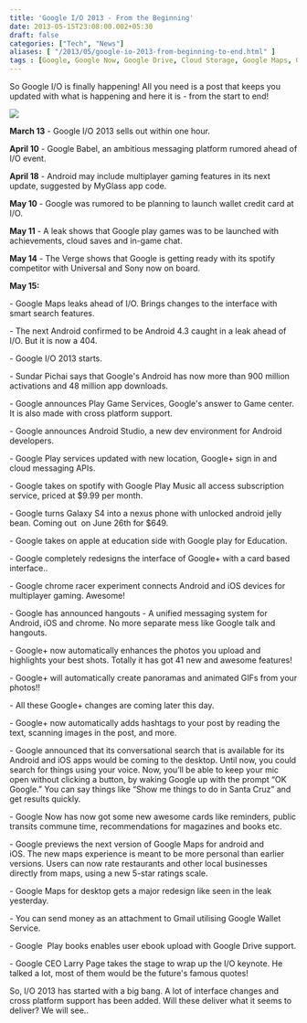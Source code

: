 ```yaml
---
title: 'Google I/O 2013 - From the Beginning'
date: 2013-05-15T23:08:00.002+05:30
draft: false
categories: ["Tech", "News"]
aliases: [ "/2013/05/google-io-2013-from-beginning-to-end.html" ]
tags : [Google, Google Now, Google Drive, Cloud Storage, Google Maps, Google earth, IO 2013, Google glass, News]
---
```


So Google I/O is finally happening! All you need is a post that keeps you updated with what is happening and here it is - from the start to end!  
  

[![](https://4.bp.blogspot.com/-fS7XthLPPtc/UZPKVzkjH8I/AAAAAAAABcs/T0rUnZYpRpQ/s1600/Google-I-O-13.jpg)](https://4.bp.blogspot.com/-fS7XthLPPtc/UZPKVzkjH8I/AAAAAAAABcs/T0rUnZYpRpQ/s1600/Google-I-O-13.jpg)

  
  
**March 13** - Google I/O 2013 sells out within one hour.  
  
**April 10** - Google Babel, an ambitious messaging platform rumored ahead of I/O event.  
  
**April 18** - Android may include multiplayer gaming features in its next update, suggested by MyGlass app code.  
  
**May 10** - Google was rumored to be planning to launch wallet credit card at I/O.  
  
**May 11** - A leak shows that Google play games was to be launched with achievements, cloud saves and in-game chat.  
  
**May 14** - The Verge shows that Google is getting ready with its spotify competitor with Universal and Sony now on board.  
  
**May 15:**  
  
\- Google Maps leaks ahead of I/O. Brings changes to the interface with smart search features.  
  
\- The next Android confirmed to be Android 4.3 caught in a leak ahead of I/O. But it is now a 404.  
  
\- Google I/O 2013 starts.  
  
\- Sundar Pichai says that Google's Android has now more than 900 million activations and 48 million app downloads.  
  
\- Google announces Play Game Services, Google's answer to Game center. It is also made with cross platform support.  
  
\- Google announces Android Studio, a new dev environment for Android developers.  
  
\- Google Play services updated with new location, Google+ sign in and cloud messaging APIs.  
  
\- Google takes on spotify with Google Play Music all access subscription service, priced at $9.99 per month.  
  
\- Google turns Galaxy S4 into a nexus phone with unlocked android jelly bean. Coming out  on June 26th for $649.  
  
\- Google takes on apple at education side with Google play for Education.  
  
\- Google completely redesigns the interface of Google+ with a card based interface..  
  
\- Google chrome racer experiment connects Android and iOS devices for multiplayer gaming. Awesome!  
  
\- Google has announced hangouts - A unified messaging system for Android, iOS and chrome. No more separate mess like Google talk and hangouts.  
  
\- Google+ now automatically enhances the photos you upload and highlights your best shots. Totally it has got 41 new and awesome features!  
  
\- Google+ will automatically create panoramas and animated GIFs from your photos!!  
  
\- All these Google+ changes are coming later this day.  
  
\- Google+ now automatically adds hashtags to your post by reading the text, scanning images in the post, and more.  
  
\- Google announced that its conversational search that is available for its Android and iOS apps would be coming to the desktop. Until now, you could search for things using your voice. Now, you’ll be able to keep your mic open without clicking a button, by waking Google up with the prompt “OK Google.” You can say things like “Show me things to do in Santa Cruz” and get results quickly.  
  
\- Google Now has now got some new awesome cards like reminders, public transits commune time, recommendations for magazines and books etc.  
  
\- Google previews the next version of Google Maps for android and iOS. The new maps experience is meant to be more personal than earlier versions. Users can now rate restaurants and other local businesses directly from maps, using a new 5-star ratings scale.  
  
\- Google Maps for desktop gets a major redesign like seen in the leak yesterday.  
  
\- You can send money as an attachment to Gmail utilising Google Wallet Service.  
  
\- Google  Play books enables user ebook upload with Google Drive support.  
  
\- Google CEO Larry Page takes the stage to wrap up the I/O keynote. He talked a lot, most of them would be the future's famous quotes!  
  
So, I/O 2013 has started with a big bang. A lot of interface changes and cross platform support has been added. Will these deliver what it seems to deliver? We will see..